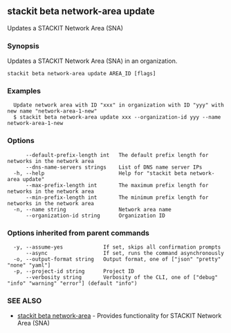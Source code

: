 ## stackit beta network-area update

Updates a STACKIT Network Area (SNA)

### Synopsis

Updates a STACKIT Network Area (SNA) in an organization.

```
stackit beta network-area update AREA_ID [flags]
```

### Examples

```
  Update network area with ID "xxx" in organization with ID "yyy" with new name "network-area-1-new"
  $ stackit beta network-area update xxx --organization-id yyy --name network-area-1-new
```

### Options

```
      --default-prefix-length int   The default prefix length for networks in the network area
      --dns-name-servers strings    List of DNS name server IPs
  -h, --help                        Help for "stackit beta network-area update"
      --max-prefix-length int       The maximum prefix length for networks in the network area
      --min-prefix-length int       The minimum prefix length for networks in the network area
  -n, --name string                 Network area name
      --organization-id string      Organization ID
```

### Options inherited from parent commands

```
  -y, --assume-yes             If set, skips all confirmation prompts
      --async                  If set, runs the command asynchronously
  -o, --output-format string   Output format, one of ["json" "pretty" "none" "yaml"]
  -p, --project-id string      Project ID
      --verbosity string       Verbosity of the CLI, one of ["debug" "info" "warning" "error"] (default "info")
```

### SEE ALSO

* [stackit beta network-area](./stackit_beta_network-area.md)	 - Provides functionality for STACKIT Network Area (SNA)

